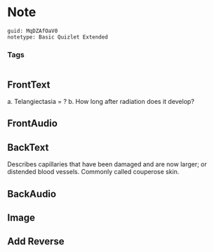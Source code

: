 # Note
```
guid: MqDZAfOaV0
notetype: Basic Quizlet Extended
```

### Tags
```
```

## FrontText
a. Telangiectasia = ?
b. How long after radiation does it develop?

## FrontAudio


## BackText
Describes capillaries that have been damaged and are now larger; or distended blood vessels. Commonly called couperose skin.

## BackAudio


## Image


## Add Reverse

